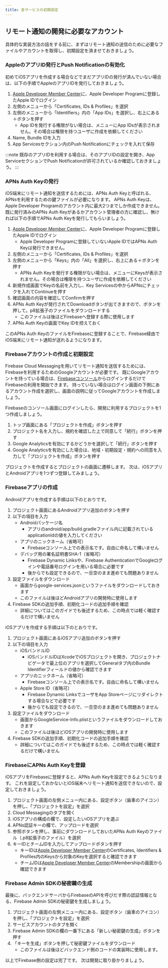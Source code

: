 ```yaml
---
title: 各サービスの初期設定
---
```


## リモート通知の開発に必要なアカウント

具体的な実装方法の話をする前に、まずはリモート通知の送信のために必要なファイルやアカウントを取得し、初期設定を済ませておきましょう。

### AppleのアプリID発行とPush Notificationの有効化

初めてiOSアプリを作成する場合などでまだアプリIDの発行が済んでいない場合は、以下の手順でAppleのアプリIDを発行しておきましょう。

1. [Apple Developer Member Center](https://developer.apple.com/membercenter/index.action)に、Apple Developer Programに登録したApple IDでログイン
2. 左側のメニューから「Certificates, IDs & Profiles」を選択
3. 左側のメニューから「Identifiers」内の「App IDs」を選択し、右上にある＋ボタンを押す
    - App IDを発行する権限がない場合は、メニューにApp IDsが表示されません。その場合は権限を持つユーザに作成を依頼してください
4. Name, Bundle IDを入力
5. App Servicesセクション内のPush Notificationにチェックを入れて保存

:::note
既存のアプリIDを利用する場合は、そのアプリIDの設定を開き、App ServiceセクションでPush Notificationが許可されているか確認しておきましょう。
:::

### APNs Auth Keyの発行

iOS端末にリモート通知を送信するためには、APNs Auth Keyと呼ばれる、APNsを利用するための鍵ファイルが必要になります。
APNs Auth Keyは、Apple Developer Programのアカウント内に最大2つまでしか作成できません。
既に発行済みのAPNs Auth Keyがあるかアカウント管理者の方に確認し、無ければ以下の手順でAPNs Auth Keyを発行してもらいましょう。

1. [Apple Developer Member Center](https://developer.apple.com/membercenter/index.action)に、Apple Developer Programに登録したApple IDでログイン
    - Apple Developer Programに登録していないApple IDではAPNs Auth Keyは発行できません。
2. 左側のメニューから「Certificates, IDs & Profiles」を選択
3. 左側のメニューから「Keys」内の「All」を選択し、右上にある＋ボタンを押す
    - APNs Auth Keyを発行する権限がない場合は、メニューにKeysが表示されません。その場合は権限を持つユーザに作成を依頼してください
4. 新規作成画面でKeyの名前を入力し、Key Servicesの中からAPNsにチェックを入れてContinueを押す
5. 確認画面の内容を確認してConfirmを押す
6. APNs Auth Keyが発行されてDownloadボタンが出てきますので、ボタンを押して。p8拡張子のファイルをダウンロードする
    - このファイルは後ほどFirebaseへ登録する際に使用します
7. APNs Auth Keyの画面でKey IDを控えておく

このAPNs Auth KeyのファイルをFirebaseに登録することで、Firebase経由でiOS端末にリモート通知が送れるようになります。

### Firebaseアカウントの作成と初期設定

Firebase Cloud Messagingを用いてリモート通知を送信するためには、Firebaseを利用するためのGoogleアカウントが必要です。
既にGoogleアカウントを持っている場合は、[Firebaseコンソール](https://console.firebase.google.com/)からログインするだけでFirebaseの利用を開始できます。
持っていない場合はログイン画面の下側にあるアカウント作成を選択し、画面の説明に従ってGoogleアカウントを作成しましょう。

Firebaseのコンソール画面にログインしたら、開発に利用するプロジェクトを1つ作成しましょう。

1. トップ画面にある「プロジェクトを作成」ボタンを押す
2. プロジェクト名を入力し、規約を確認した上で同意して「続行」ボタンを押す
3. Google Analyticsを有効にするかどうかを選択して「続行」ボタンを押す
4. Google Analyticsを有効にした場合は、地域・初期設定・規約への同意を入力して「プロジェクトを作成」ボタンを押す

プロジェクトを作成するとプロジェクトの画面に遷移します。
次は、iOSアプリとAndroidアプリを1つずつ登録してみましょう。

### Firebaseアプリの作成

Androidアプリを作成する手順は以下のとおりです。

1. プロジェクト画面にあるAndroidアプリ追加のボタンを押す
2. 以下の項目を入力
    - Androidパッケージ名
        - アプリのandroid/app/build.gradleファイル内に記載されているapplicationIdの値を入力してください
    - アプリのニックネーム（省略可）
        - Firebaseコンソール上での表示名です。自由に命名して構いません
    - デバッグ用の署名証明書SHA-1（省略可）
        - Firebase Dynamic Linksや、Firebase AuthenticationでGoogleログインや電話番号ログインを用いる場合に必要です
        - 後からでも設定できるので、一旦空のまま進めても問題ありません
3. 設定ファイルをダウンロード
    - 画面からgoogle-services.jsonというファイルをダウンロードしておきます
    - このファイルは後ほどAndroidアプリの開発時に使用します
4. Firebase SDKの追加手順、初期化コードの追加手順を確認
    - 詳細についてはこのガイドでも後述するため、この時点では軽く確認するだけで構いません

iOSアプリを作成する手順は以下のとおりです。

1. プロジェクト画面にあるiOSアプリ追加のボタンを押す
2. 以下の項目を入力
    - iOSバンドルID
        - iOSバンドルIDはXcodeでiOSプロジェクトを開き、プロジェクトナビゲータで最上位のアプリを選択してGeneralタブ内のBundle Identifierフィールドの値から確認できます
    - アプリのニックネーム（省略可）
        - Firebaseコンソール上での表示名です。自由に命名して構いません
    - Apple Store ID（省略可）
        - Firebase Dynamic LinksでユーザをApp Storeページにリダイレクトする場合などで必要です
        - 後からでも設定できるので、一旦空のまま進めても問題ありません
3. 設定ファイルをダウンロード
    - 画面からGoogleService-Info.plistというファイルをダウンロードしておきます
    - このファイルは後ほどiOSアプリの開発時に使用します
4. Firebase SDKの追加手順、初期化コードの追加手順を確認
    - 詳細についてはこのガイドでも後述するため、この時点では軽く確認するだけで構いません

### FirebaseにAPNs Auth Keyを登録

iOSアプリをFirebaseに登録すると、APNs Auth Keyを設定できるようになります。
これを設定しておかないとiOS端末へリモート通知を送信できないので、設定しておきましょう。

1. プロジェクト画面の左側メニュー内にある、設定ボタン（歯車のアイコン）を押し、「プロジェクトを設定」を選択
2. Cloud Messagingのタブを開く
3. iOSアプリの構成の欄で、設定したいiOSアプリを選ぶ
4. APNs認証キーの欄で、アップロードを選択
5. 参照ボタンを押し、事前にダウンロードしておいたAPNs Auth Keyのファイル（.p8拡張子のファイル）を選択
6. キーIDとチームIDを入力してアップロードボタンを押す
    - キーIDは[Apple Developer Member Center](https://developer.apple.com/account/resources/authkeys/list)のCertificates, Identifiers & Profiles内のKeysから対象のKeyを選択すると確認できます
    - チームIDは[Apple Developer Member Center](https://developer.apple.com/account/#/membership/)のMembershipの画面から確認できます

### Firebase Admin SDKの秘密鍵の生成

最後に、バックエンドサーバからFirebaseのAPIを呼びだす際の認証情報となる、Firebase Admin SDKの秘密鍵を生成しましょう。

1. プロジェクト画面の左側メニュー内にある、設定ボタン（歯車のアイコン）を押し、「プロジェクトを設定」を選択
2. サービスアカウントのタブを開く
3. Firebase Admin SDKの欄の一番下にある「新しい秘密鍵の生成」ボタンを押す
4. 「キーを生成」ボタンを押して秘密鍵ファイルをダウンロード
    - このファイルは後ほどバックエンド側のコードの実装時に使用します。

以上でFirebase側の設定は完了です。
次は開発に取り掛かりましょう。
